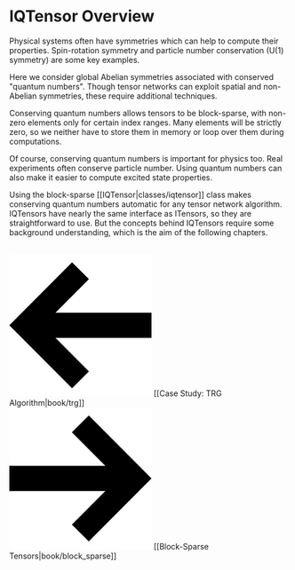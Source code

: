 # IQTensor Overview

Physical systems often have symmetries which can help to compute their properties. 
Spin-rotation symmetry and particle number conservation (U(1) symmetry) are some key examples.

Here we consider global Abelian symmetries
associated with conserved "quantum numbers". 
Though tensor networks can exploit spatial and non-Abelian symmetries,
these require additional techniques.

Conserving quantum numbers allows tensors to be
block-sparse, with non-zero elements only for certain index ranges.
Many elements will be strictly zero, so we neither have to store them in memory or 
loop over them during computations.

Of course, conserving quantum numbers is important for physics too.
Real experiments often conserve particle number. 
Using quantum numbers can also make it easier to compute excited 
state properties.

Using the block-sparse [[IQTensor|classes/iqtensor]] class makes conserving quantum numbers automatic
for any tensor network algorithm. IQTensors have nearly the same interface as ITensors,
so they are straightforward to use. But the concepts behind IQTensors require some background
understanding, which is the aim of the following chapters.

<br/>
<span style="float:left;"><img src="docs/arrowleft.png" class="icon">
[[Case Study: TRG Algorithm|book/trg]]
</span>
<span style="float:right;"><img src="docs/arrowright.png" class="icon">
[[Block-Sparse Tensors|book/block_sparse]]
</span>
<br/>
